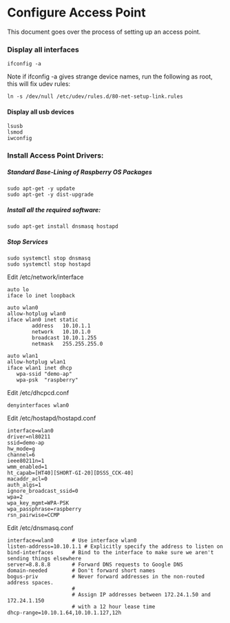 # Configure Access Point #

This document goes over the process of setting up an access point.

### Display all interfaces

~~~
ifconfig -a
~~~

Note if ifconfig -a gives strange device names, run the following as root, this will fix udev rules:

~~~
ln -s /dev/null /etc/udev/rules.d/80-net-setup-link.rules
~~~

#### Display all usb devices

~~~
lsusb
lsmod
iwconfig
~~~

### Install Access Point Drivers:

##### Standard Base-Lining of Raspberry OS Packages
~~~
sudo apt-get -y update
sudo apt-get -y dist-upgrade
~~~

##### Install all the required software:

~~~
sudo apt-get install dnsmasq hostapd
~~~

##### Stop Services

~~~
sudo systemctl stop dnsmasq
sudo systemctl stop hostapd
~~~

Edit /etc/network/interface

~~~
auto lo
iface lo inet loopback

auto wlan0
allow-hotplug wlan0
iface wlan0 inet static
        address   10.10.1.1
        network   10.10.1.0
        broadcast 10.10.1.255
        netmask   255.255.255.0

auto wlan1
allow-hotplug wlan1
iface wlan1 inet dhcp
   wpa-ssid "demo-ap"
   wpa-psk  "raspberry"
~~~

Edit /etc/dhcpcd.conf

~~~
denyinterfaces wlan0
~~~

Edit /etc/hostapd/hostapd.conf

~~~
interface=wlan0
driver=nl80211
ssid=demo-ap
hw_mode=g
channel=6
ieee80211n=1
wmm_enabled=1
ht_capab=[HT40][SHORT-GI-20][DSSS_CCK-40]
macaddr_acl=0
auth_algs=1
ignore_broadcast_ssid=0
wpa=2
wpa_key_mgmt=WPA-PSK
wpa_passphrase=raspberry
rsn_pairwise=CCMP
~~~

Edit /etc/dnsmasq.conf

~~~
interface=wlan0      # Use interface wlan0
listen-address=10.10.1.1 # Explicitly specify the address to listen on
bind-interfaces      # Bind to the interface to make sure we aren't sending things elsewhere
server=8.8.8.8       # Forward DNS requests to Google DNS
domain-needed        # Don't forward short names
bogus-priv           # Never forward addresses in the non-routed address spaces.
                     #
                     # Assign IP addresses between 172.24.1.50 and 172.24.1.150
                     # with a 12 hour lease time
dhcp-range=10.10.1.64,10.10.1.127,12h 
~~~
